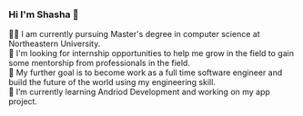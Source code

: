 ### Hi I'm Shasha 👋

 👩‍🎓 I am currently pursuing Master's degree in computer science at Northeastern University. <br />
 👯 I'm looking for internship opportunities to help me grow in the field to gain some mentorship from professionals in the field.<br />
 🎯 My further goal is to become work as a full time software engineer and build the future of the world using my engineering skill.<br />
 🌱 I’m currently learning Andriod Development and working on my app project.

<!--
**wss8013/wss8013** is a ✨ _special_ ✨ repository because its `README.md` (this file) appears on your GitHub profile.

Here are some ideas to get you started:

 
- 

- 🤔 I’m looking for help with ...
- 💬 Ask me about ...
- 📫 How to reach me: ...
- 😄 Pronouns: ...
- ⚡ Fun fact: ...
-->
